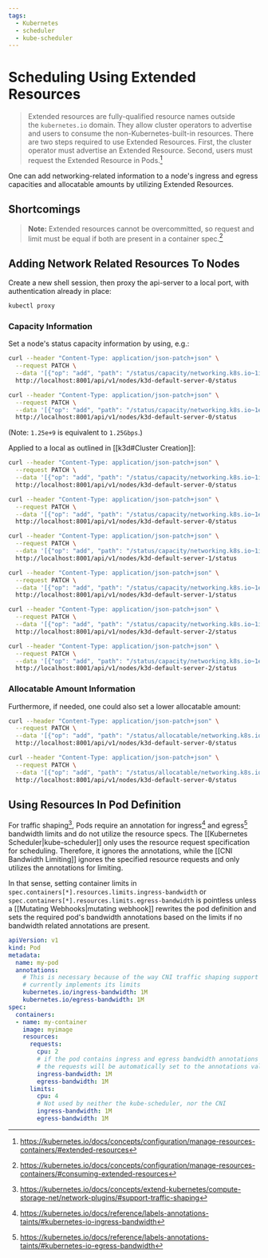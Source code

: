 ```yaml
---
tags:
  - Kubernetes
  - scheduler
  - kube-scheduler
---
```


# Scheduling Using Extended Resources

> Extended resources are fully-qualified resource names outside the `kubernetes.io` domain. They allow cluster operators to advertise and users to consume the non-Kubernetes-built-in resources.
> There are two steps required to use Extended Resources. First, the cluster operator must advertise an Extended Resource. Second, users must request the Extended Resource in Pods.[^1]

[^1]: <https://kubernetes.io/docs/concepts/configuration/manage-resources-containers/#extended-resources>

One can add networking-related information to a node's ingress and egress capacities and allocatable amounts by utilizing Extended Resources.

## Shortcomings

> **Note:** Extended resources cannot be overcommitted, so request and limit must be equal if both are present in a container spec.[^5]

## Adding Network Related Resources To Nodes

Create a new shell session, then proxy the api-server to a local port, with authentication already in place:

```bash
kubectl proxy
```

### Capacity Information

Set a node's status capacity information by using, e.g.:

```bash
curl --header "Content-Type: application/json-patch+json" \
  --request PATCH \
  --data '[{"op": "add", "path": "/status/capacity/networking.k8s.io~1ingress-bandwidth", "value": "1.25e+9"}]' \
  http://localhost:8001/api/v1/nodes/k3d-default-server-0/status

curl --header "Content-Type: application/json-patch+json" \
  --request PATCH \
  --data '[{"op": "add", "path": "/status/capacity/networking.k8s.io~1egress-bandwidth", "value": "1.25e+9"}]' \
  http://localhost:8001/api/v1/nodes/k3d-default-server-0/status
```

(Note: `1.25e+9` is equivalent to `1.25Gbps`.)

Applied to a local as outlined in [[k3d#Cluster Creation]]:

```bash
curl --header "Content-Type: application/json-patch+json" \
  --request PATCH \
  --data '[{"op": "add", "path": "/status/capacity/networking.k8s.io~1ingress-bandwidth", "value": "1.25e+9"}]' \
  http://localhost:8001/api/v1/nodes/k3d-default-server-0/status

curl --header "Content-Type: application/json-patch+json" \
  --request PATCH \
  --data '[{"op": "add", "path": "/status/capacity/networking.k8s.io~1egress-bandwidth", "value": "1.25e+9"}]' \
  http://localhost:8001/api/v1/nodes/k3d-default-server-0/status

curl --header "Content-Type: application/json-patch+json" \
  --request PATCH \
  --data '[{"op": "add", "path": "/status/capacity/networking.k8s.io~1ingress-bandwidth", "value": "1.25e+9"}]' \
  http://localhost:8001/api/v1/nodes/k3d-default-server-1/status

curl --header "Content-Type: application/json-patch+json" \
  --request PATCH \
  --data '[{"op": "add", "path": "/status/capacity/networking.k8s.io~1egress-bandwidth", "value": "1.25e+9"}]' \
  http://localhost:8001/api/v1/nodes/k3d-default-server-1/status

curl --header "Content-Type: application/json-patch+json" \
  --request PATCH \
  --data '[{"op": "add", "path": "/status/capacity/networking.k8s.io~1ingress-bandwidth", "value": "1.25e+9"}]' \
  http://localhost:8001/api/v1/nodes/k3d-default-server-2/status

curl --header "Content-Type: application/json-patch+json" \
  --request PATCH \
  --data '[{"op": "add", "path": "/status/capacity/networking.k8s.io~1egress-bandwidth", "value": "1.25e+9"}]' \
  http://localhost:8001/api/v1/nodes/k3d-default-server-2/status
```

### Allocatable Amount Information

Furthermore, if needed, one could also set a lower allocatable amount:

```bash
curl --header "Content-Type: application/json-patch+json" \
  --request PATCH \
  --data '[{"op": "add", "path": "/status/allocatable/networking.k8s.io~1ingress-bandwidth", "value": "1e+9"}]' \
  http://localhost:8001/api/v1/nodes/k3d-default-server-0/status

curl --header "Content-Type: application/json-patch+json" \
  --request PATCH \
  --data '[{"op": "add", "path": "/status/allocatable/networking.k8s.io~1egress-bandwidth", "value": "1e+9"}]' \
  http://localhost:8001/api/v1/nodes/k3d-default-server-0/status
```

## Using Resources In Pod Definition

For traffic shaping[^2], Pods require an annotation for ingress[^3] and egress[^4] bandwidth limits and do not utilize the resource specs.
The [[Kubernetes Scheduler|kube-scheduler]] only uses the resource request specification for scheduling. Therefore, it ignores the annotations, while the [[CNI Bandwidth Limiting]] ignores the specified resource requests and only utilizes the annotations for limiting.

In that sense, setting container limits in `spec.containers[*].resources.limits.ingress-bandwidth` or `spec.containers[*].resources.limits.egress-bandwidth` is pointless unless a [[Mutating Webhooks|mutating webhook]] rewrites the pod definition and sets the required pod's bandwidth annotations based on the limits if no bandwidth related annotations are present.

```yaml
apiVersion: v1
kind: Pod
metadata:
  name: my-pod
  annotations:
    # This is necessary because of the way CNI traffic shaping support
    # currently implements its limits
    kubernetes.io/ingress-bandwidth: 1M
    kubernetes.io/egress-bandwidth: 1M
spec:
  containers:
  - name: my-container
    image: myimage
    resources:
      requests:
        cpu: 2
        # if the pod contains ingress and egress bandwidth annotations
        # the requests will be automatically set to the annotations values
        ingress-bandwidth: 1M
        egress-bandwidth: 1M
      limits:
        cpu: 4
        # Not used by neither the kube-scheduler, nor the CNI
        ingress-bandwidth: 1M
        egress-bandwidth: 1M
```

[^2]: <https://kubernetes.io/docs/concepts/extend-kubernetes/compute-storage-net/network-plugins/#support-traffic-shaping>
[^3]: <https://kubernetes.io/docs/reference/labels-annotations-taints/#kubernetes-io-ingress-bandwidth>
[^4]: <https://kubernetes.io/docs/reference/labels-annotations-taints/#kubernetes-io-egress-bandwidth>
[^5]: <https://kubernetes.io/docs/concepts/configuration/manage-resources-containers/#consuming-extended-resources>
